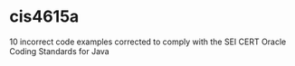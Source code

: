 # cis4615a
10 incorrect code examples corrected to comply with the SEI CERT Oracle Coding Standards for Java
